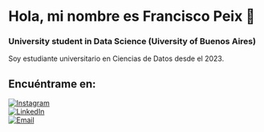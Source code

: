 # Hola, mi nombre es Francisco Peix 👋
### University student in Data Science (Uiversity of Buenos Aires)

Soy estudiante universitario en Ciencias de Datos desde el 2023. 

## Encuéntrame en:

[![Instagram](https://img.shields.io/badge/Instagram-@franpeix-E4405F?style=for-the-badge&logo=instagram&logoColor=white&labelColor=101010)](https://instagram.com/franpeix)
</br>
[![LinkedIn](https://img.shields.io/badge/LinkedIn-Francsico_Peix-0077B5?style=for-the-badge&logo=linkedin&logoColor=white&labelColor=101010)](https://www.linkedin.com/in/francisco-peix-1884092a8)
</br>
[![Email](https://img.shields.io/badge/franpeix01@gmail.com-email_personal-D14836?style=for-the-badge&logo=gmail&logoColor=white&labelColor=101010)](mailto:frapeix01@gmail.com)

